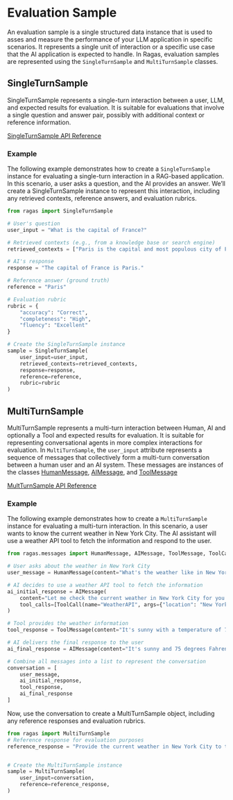 # Evaluation Sample 

An evaluation sample is a single structured data instance that is used to asses and measure the performance of your LLM application in specific scenarios. It represents a single unit of interaction or a specific use case that the AI application is expected to handle. In Ragas, evaluation samples are represented using the `SingleTurnSample` and `MultiTurnSample` classes.

## SingleTurnSample
SingleTurnSample represents a single-turn interaction between a user, LLM, and expected results for evaluation. It is suitable for evaluations that involve a single question and answer pair, possibly with additional context or reference information.

[SingleTurnSample API Reference]()

### Example
The following example demonstrates how to create a `SingleTurnSample` instance for evaluating a single-turn interaction in a RAG-based application. In this scenario, a user asks a question, and the AI provides an answer. We’ll create a SingleTurnSample instance to represent this interaction, including any retrieved contexts, reference answers, and evaluation rubrics.
```python
from ragas import SingleTurnSample

# User's question
user_input = "What is the capital of France?"

# Retrieved contexts (e.g., from a knowledge base or search engine)
retrieved_contexts = ["Paris is the capital and most populous city of France."]

# AI's response
response = "The capital of France is Paris."

# Reference answer (ground truth)
reference = "Paris"

# Evaluation rubric
rubric = {
    "accuracy": "Correct",
    "completeness": "High",
    "fluency": "Excellent"
}

# Create the SingleTurnSample instance
sample = SingleTurnSample(
    user_input=user_input,
    retrieved_contexts=retrieved_contexts,
    response=response,
    reference=reference,
    rubric=rubric
)
```

## MultiTurnSample

MultiTurnSample represents a multi-turn interaction between Human, AI and optionally a Tool and expected results for evaluation. It is suitable for representing conversational agents in more complex interactions for evaluation. In `MultiTurnSample`, the `user_input` attribute represents a sequence of messages that collectively form a multi-turn conversation between a human user and an AI system. These messages are instances of the classes  [HumanMessage](), [AIMessage](), and [ToolMessage]()

[MultTurnSample API Reference]()

### Example
The following example demonstrates how to create a `MultiTurnSample` instance for evaluating a multi-turn interaction. In this scenario, a user wants to know the current weather in New York City. The AI assistant will use a weather API tool to fetch the information and respond to the user.


```python
from ragas.messages import HumanMessage, AIMessage, ToolMessage, ToolCall

# User asks about the weather in New York City
user_message = HumanMessage(content="What's the weather like in New York City today?")

# AI decides to use a weather API tool to fetch the information
ai_initial_response = AIMessage(
    content="Let me check the current weather in New York City for you.",
    tool_calls=[ToolCall(name="WeatherAPI", args={"location": "New York City"})]
)

# Tool provides the weather information
tool_response = ToolMessage(content="It's sunny with a temperature of 75°F in New York City.")

# AI delivers the final response to the user
ai_final_response = AIMessage(content="It's sunny and 75 degrees Fahrenheit in New York City today.")

# Combine all messages into a list to represent the conversation
conversation = [
    user_message,
    ai_initial_response,
    tool_response,
    ai_final_response
]
```

Now, use the conversation to create a MultiTurnSample object, including any reference responses and evaluation rubrics.
```python
from ragas import MultiTurnSample
# Reference response for evaluation purposes
reference_response = "Provide the current weather in New York City to the user."


# Create the MultiTurnSample instance
sample = MultiTurnSample(
    user_input=conversation,
    reference=reference_response,
)
```